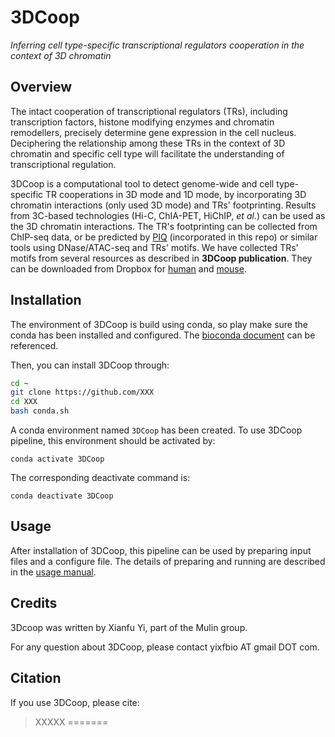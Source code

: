# 3DCoop

*Inferring cell type-specific transcriptional regulators cooperation in the context of 3D chromatin*

## Overview

The intact cooperation of transcriptional regulators (TRs), including transcription factors, histone modifying enzymes and chromatin remodellers, precisely determine gene expression in the cell nucleus. Deciphering the relationship among these TRs in the context of 3D chromatin and specific cell type will facilitate the understanding of transcriptional regulation.

3DCoop is a computational tool to detect genome-wide and cell type-specific TR cooperations in 3D mode and 1D mode, by incorporating 3D chromatin interactions (only used 3D mode) and TRs' footprinting. Results from 3C-based technologies (Hi-C, ChIA-PET, HiChIP, *et al.*) can be used as the 3D chromatin interactions. The TR's footprinting can be collected from ChIP-seq data, or be predicted by [PIQ](http://piq.csail.mit.edu) (incorporated in this repo) or similar tools using DNase/ATAC-seq and TRs' motifs. We have collected TRs' motifs from several resources as described in **3DCoop publication**. They can be downloaded from Dropbox for [human](XXX) and [mouse](XXX).

## Installation

The environment of 3DCoop is build using conda, so play make sure the conda has been installed and configured. The [bioconda document](https://bioconda.github.io/user/install.html) can be referenced.

Then, you can install 3DCoop through:

```bash
cd ~
git clone https://github.com/XXX
cd XXX
bash conda.sh
```

A conda environment named `3DCoop` has been created. To use 3DCoop pipeline, this environment should be activated by:

```shell
conda activate 3DCoop
```

The corresponding deactivate command is:

```shell
conda deactivate 3DCoop
```

## Usage

After installation of 3DCoop, this pipeline can be used by preparing input files and a configure file. The details of preparing and running are described in the [usage manual](./usage.md).

## Credits
3Dcoop was written by Xianfu Yi, part of the Mulin group.

For any question about 3DCoop, please contact yixfbio AT gmail DOT com.

## Citation

If you use 3DCoop, please cite:

> XXXXX
=======